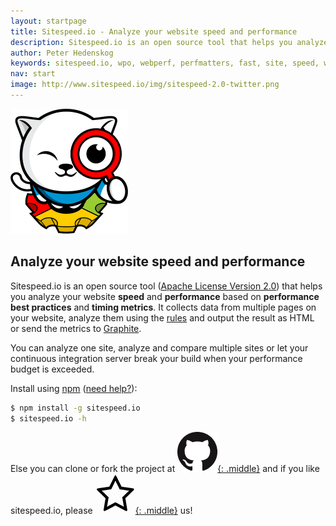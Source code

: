 ```yaml
---
layout: startpage
title: Sitespeed.io - Analyze your website speed and performance
description: Sitespeed.io is an open source tool that helps you analyze and optimize your website speed and performance, based on performance best practices. Run it locally or use it in your continous integration. Download or fork it on Github!
author: Peter Hedenskog
keywords: sitespeed.io, wpo, webperf, perfmatters, fast, site, speed, web performance optimization, analyze, best practices, continous integration
nav: start
image: http://www.sitespeed.io/img/sitespeed-2.0-twitter.png
---
```

<img src="img/sitespeed.io-logo-large2.png" class="pull-left img-big" alt="Sitespeed.io logo" width="188" height="200" onLoad="markUserTime('logoTime')">

## Analyze your website speed and performance

Sitespeed.io is an open source tool ([Apache License Version 2.0](https://github.com/sitespeedio/sitespeed.io/blob/master/LICENSE)) that helps you analyze your website **speed** and **performance** based on **performance best practices** and **timing metrics**. It collects data from multiple pages on your website, analyze them using the [rules](/rules/) and output the result as HTML or send the metrics to [Graphite](/documentation/#graphite).

You can analyze one site, analyze and compare multiple sites or let your continuous integration server break your build when your performance budget is exceeded.

Install using [npm](https://www.npmjs.org/) ([need help?](/documentation/#download-and-installation)):

~~~ bash
$ npm install -g sitespeed.io
$ sitespeed.io -h
~~~

Else you can clone or fork the project at [![Github](/img/GitHub-Mark-64px.png){: .middle}](https://github.com/sitespeedio/sitespeed.io/issues) and if you like sitespeed.io, please [![Give us a star](/img/star3.png){: .middle}](https://github.com/sitespeedio/sitespeed.io/stargazers) us!
